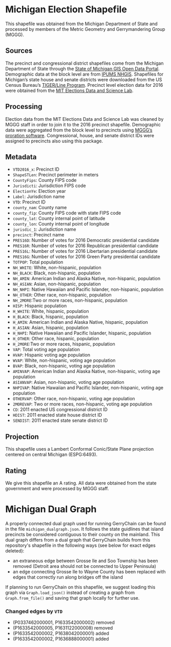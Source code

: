 # Michigan Election Shapefile
This shapefile was obtained from the Michigan Department of State and processed by members of the Metric Geometry and Gerrymandering Group (MGGG).

## Sources
The precinct and congressional district shapefiles  come from the Michigan Department of State through the [State of Michigan GIS Open Data Portal](http://gis-michigan.opendata.arcgis.com/datasets/2016-voting-precincts). Demographic data at the block level are from [IPUMS NHGIS](https://www.nhgis.org). Shapefiles for Michigan’s state house and senate districts were downloaded from the US Census Bureau’s [TIGER/Line Program](https://www.census.gov/cgi-bin/geo/shapefiles/index.php). Precinct level election data for 2016 were obtained from the [MIT Elections Data and Science Lab](https://electionlab.mit.edu). 

## Processing
Election data from the MIT Elections Data and Science Lab was cleaned by MGGG staff in order to join it to the 2016 precinct shapefile. Demographic data were aggregated from the block level to precincts using [MGGG’s proration software](https://github.com/mggg/maup). Congressional, house, and senate district IDs were assigned to precincts also using this package.

## Metadata
* `VTD2016_x`:  Precinct ID
* `ShapeSTLen`: Precinct perimeter in meters
* `CountyFips`: County FIPS code
* `Jurisdicti`: Jurisdiction FIPS code
* `ElectionYe`: Election year 
* `Label`: Jurisdiction name
* `VTD`: Precinct ID
* `county_nam`: County name
* `county_fip`: County FIPS code with state FIPS code
* `county_lat`: County internal point of latitude
* `county_lon`: County internal point of longitude
* `jurisdic_1`: Jurisdiction name
* `precinct`: Precinct name
* `PRES16D`: Number of votes for 2016 Democratic presidential candidate
* `PRES16R`: Number of votes for 2016 Republican presidential candidate
* `PRES16L`: Number of votes for 2016 Libertarian presidential candidate
* `PRES16G`: Number of votes for 2016 Green Party presidential candidate
* `TOTPOP`: Total population 
* `NH_WHITE`: White, non-hispanic, population
* `NH_BLACK`: Black, non-hispanic, population
* `NH_AMIN`: American Indian and Alaska Native, non-hispanic, population
* `NH_ASIAN`: Asian, non-hispanic, population
* `NH_NHPI`: Native Hawaiian and Pacific Islander, non-hispanic, population
* `NH_OTHER`: Other race, non-hispanic, population
* `NH_2MORE`:Two or more races, non-hispanic, population
* `HISP`: Hispanic population
* `H_WHITE`: White, hispanic, population
* `H_BLACK`: Black, hispanic, population
* `H_AMIN`: American Indian and Alaska Native, hispanic, population
* `H_ASIAN`: Asian, hispanic, population
* `H_NHPI`: Native Hawaiian and Pacific Islander, hispanic, population
* `H_OTHER`: Other race, hispanic, population
* `H_2MORE`:Two or more races, hispanic, population
* `VAP`: Total voting age population
* `HVAP`: Hispanic voting age population
* `WVAP`: White, non-hispanic, voting age population
* `BVAP`: Black, non-hispanic, voting age population
* `AMINVAP`: American Indian and Alaska Native, non-hispanic, voting age population
* `ASIANVAP`: Asian, non-hispanic, voting age population
* `NHPIVAP`: Native Hawaiian and Pacific Islander, non-hispanic, voting age population
* `OTHERVAP`: Other race, non-hispanic, voting age population
* `2MOREVAP`: Two or more races, non-hispanic, voting age population
* `CD`: 2011 enacted US congressional district ID
* `HDIST`: 2011 enacted state house district ID
* `SENDIST`: 2011 enacted state senate district ID

## Projection
This shapefile uses a Lambert Conformal Conic/State Plane projection centered on central Michigan (ESPG:6493).

## Rating
We give this shapefile an A rating. All data were obtained from the state government and were processed by MGGG staff.

# Michigan Dual Graph
A properly connected dual graph used for running GerryChain can be found in the file `michigan_dualgraph.json`. It follows the state guidlines that island precincts be considered contiguous to their county on the mainland. This dual graph differs from a dual graph that GerryChain builds from this repository's shapefile in the following ways (see below for exact edges deleted):
- an extraneous edge between Grosse Ile and Soo Township has been removed (Detroit area should not be connected to Upper Peninsula)
- an edge connecting Grosse Ile to Wayne County has been replaced with edges that correctly run along bridges off the island

If planning to run GerryChain on this shapefile, we suggest loading this graph via `Graph.load_json()` instead of creating a graph from `Graph.from_file()` and saving that graph locally for further use.

### Changed edges by `VTD`
- (P0337462000001, P1633542000002) removed
- (P1633542000005, P1631122000008) removed
- (P1633542000002, P1638042000001) added
- (P1633542000002, P1636888000001) added